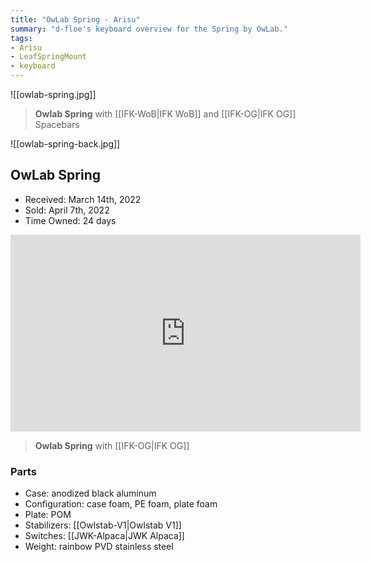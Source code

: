 ```yaml
---
title: "OwLab Spring - Arisu"
summary: "d-floe's keyboard overview for the Spring by OwLab."
tags:
- Arisu
- LeafSpringMount
- keyboard
---
```


![[owlab-spring.jpg]]

> **Owlab Spring** with [[IFK-WoB|IFK WoB]] and [[IFK-OG|IFK OG]] Spacebars

![[owlab-spring-back.jpg]]

## OwLab Spring

- Received: March 14th, 2022
- Sold: April 7th, 2022
- Time Owned: 24 days

<iframe width="560" height="315" src="https://www.youtube-nocookie.com/embed/dWD7wIXKdlM" title="YouTube video player" frameborder="0" allow="accelerometer; autoplay; clipboard-write; encrypted-media; gyroscope; picture-in-picture; web-share" allowfullscreen></iframe>

> **Owlab Spring** with [[IFK-OG|IFK OG]]

### Parts

- Case: anodized black aluminum
- Configuration: case foam, PE foam, plate foam
- Plate: POM
- Stabilizers: [[Owlstab-V1|Owlstab V1]]
- Switches: [[JWK-Alpaca|JWK Alpaca]]
- Weight: rainbow PVD stainless steel
